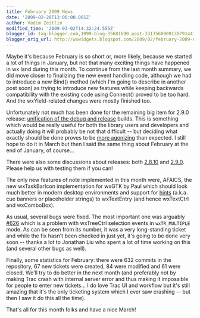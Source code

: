 ```yaml
---
title: February 2009 News
date: '2009-02-28T13:00:00.001Z'
author: Vadim Zeitlin
modified_time: '2009-03-02T14:32:24.555Z'
blogger_id: tag:blogger.com,1999:blog-35681690.post-3313560909130791447
blogger_orig_url: http://wxwidgets.blogspot.com/2009/02/february-2009-news.html
---
```


Maybe it's because February is so short or, more likely, because we started a
lot of things in January, but not that many exciting things have happened in wx
land during this month. To continue from the last month summary, we did move
closer to finalizing the new event handling code, although we had to introduce a
new Bind() method (which I'm going to describe in another post soon) as trying
to introduce new features while keeping backwards compatibility with the
existing code using Connect() proved to be too hard. And the wxYield-related
changes were mostly finished too.

Unfortunately not much has been done for the remaining big item for 2.9.0
release: [unification of the debug and release] builds. This is something which
would be really useful for both the library users and developers and actually
doing it will probably be not that difficult -- but deciding what exactly should
be done proves to be [more agonizing] than expected. I still hope to do it in
March but then I said the same thing about February at the end of January, of
course...

There were also some discussions about releases: both [2.8.10] and [2.9.0].
Please help us with testing them if you can!

The only new features of note implemented in this month were, AFAICS, the new
wxTaskBarIcon implementation for wxGTK by Paul which should look much better in
modern desktop environments and support for [hints] (a.k.a. cue banners or
placeholder strings) to wxTextEntry (and hence wxTextCtrl and wxComboBox).

As usual, several bugs were fixed. The most important one was arguably [#626]
which is a problem with wxTreeCtrl selection events in `wxTR_MULTIPLE` mode. As
can be seen from its number, it was a very long-standing ticket and while the
fix hasn't been checked in just yet, it's going to be done very soon -- thanks a
lot to Jonathan Liu who spent a lot of time working on this (and several other
bugs as well).

Finally, some statistics for February: there were 632 commits in the repository,
67 new tickets were created, 84 were modified and 61 were closed. We'll try to
do better in the next month (and preferably not by making Trac crash with
internal server error and thus making it impossible for people to enter new
tickets... I do love Trac UI and workflow but it's still amazing that it's the
only ticketing system which I ever saw crashing -- but then I saw it do this all
the time).

That's all for this month folks and have a nice March!

[unification of the debug and release]: http://article.gmane.org/gmane.comp.lib.wxwidgets.devel/111094
[more agonizing]: http://article.gmane.org/gmane.comp.lib.wxwidgets.general/64057
[2.8.10]: http://article.gmane.org/gmane.comp.lib.wxwidgets.devel/111488
[2.9.0]: http://article.gmane.org/gmane.comp.lib.wxwidgets.general/64401
[hints]: http://docs.wxwidgets.org/trunk/classwx_text_entry.html#db61407dc8103df59c66cb5de3dd22a1
[#626]: https://trac.wxwidgets.org/ticket/626
